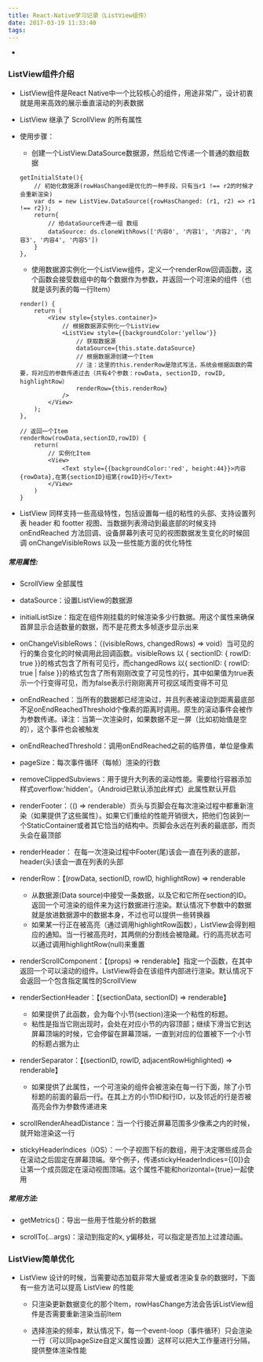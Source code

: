 ```yaml
---
title: React-Native学习记录（ListView组件）
date: 2017-03-19 11:33:40
tags:
---
```

+ <!-- more -->

### ListView组件介绍
- ListView组件是React Native中一个比较核心的组件，用途非常广，设计初衷就是用来高效的展示垂直滚动的列表数据

- ListView 继承了 ScrollView 的所有属性

- 使用步骤：
    * 创建一个ListView.DataSource数据源，然后给它传递一个普通的数组数据

    ```
    getInitialState(){
        // 初始化数据源(rowHasChanged是优化的一种手段，只有当r1 !== r2的时候才会重新渲染)
        var ds = new ListView.DataSource({rowHasChanged: (r1, r2) => r1 !== r2});
        return{
            // 给dataSource传递一组 数组
            dataSource: ds.cloneWithRows(['内容0', '内容1', '内容2', '内容3', '内容4', '内容5'])
        }
    },
    ```

    * 使用数据源实例化一个ListView组件，定义一个renderRow回调函数，这个函数会接受数组中的每个数据作为参数，并返回一个可渲染的组件（也就是该列表的每一行Item）

    ```
    render() {
        return (
            <View style={styles.container}>
                // 根据数据源实例化一个ListView
                <ListView style={{backgroundColor:'yellow'}}
                    // 获取数据源
                    dataSource={this.state.dataSource}
                    // 根据数据源创建一个Item
                    // 注：这里的this.renderRow是隐式写法，系统会根据函数的需要，将对应的参数传递过去（共有4个参数：rowData, sectionID, rowID, highlightRow）
                    renderRow={this.renderRow}
                />
            </View>
        );
    },
    
    // 返回一个Item
    renderRow(rowData,sectionID,rowID) {
        return(
            // 实例化Item
            <View>
                <Text style={{backgroundColor:'red', height:44}}>内容{rowData},在第{sectionID}组第{rowID}行</Text>
            </View>
        )
    }

    ```

- ListView 同样支持一些高级特性，包括设置每一组的粘性的头部、支持设置列表 header 和 footter 视图、当数据列表滑动到最底部的时候支持 onEndReached 方法回调、设备屏幕列表可见的视图数据发生变化的时候回调 onChangeVisibleRows 以及一些性能方面的优化特性



##### 常用属性:
- ScrollView 全部属性

- dataSource：设置ListView的数据源

- initialListSize：指定在组件刚挂载的时候渲染多少行数据。用这个属性来确保首屏显示合适数量的数据，而不是花费太多帧逐步显示出来

- onChangeVisibleRows：（(visibleRows, changedRows) => void）当可见的行的集合变化的时候调用此回调函数。visibleRows 以 { sectionID: { rowID: true }}的格式包含了所有可见行，而changedRows 以{ sectionID: { rowID: true | false }}的格式包含了所有刚刚改变了可见性的行，其中如果值为true表示一个行变得可见，而为false表示行刚刚离开可视区域而变得不可见

- onEndReached：当所有的数据都已经渲染过，并且列表被滚动到距离最底部不足onEndReachedThreshold个像素的距离时调用。原生的滚动事件会被作为参数传递。译注：当第一次渲染时，如果数据不足一屏（比如初始值是空的），这个事件也会被触发

- onEndReachedThreshold：调用onEndReached之前的临界值，单位是像素

- pageSize：每次事件循环（每帧）渲染的行数

- removeClippedSubviews：用于提升大列表的滚动性能。需要给行容器添加样式overflow:'hidden'。（Android已默认添加此样式）此属性默认开启

- renderFooter：（() => renderable）页头与页脚会在每次渲染过程中都重新渲染（如果提供了这些属性）。如果它们重绘的性能开销很大，把他们包装到一个StaticContainer或者其它恰当的结构中。页脚会永远在列表的最底部，而页头会在最顶部

- renderHeader： 在每一次渲染过程中Footer(尾)该会一直在列表的底部，header(头)该会一直在列表的头部

- renderRow：【(rowData, sectionID, rowID, highlightRow) => renderable

    * 从数据源(Data source)中接受一条数据，以及它和它所在section的ID。返回一个可渲染的组件来为这行数据进行渲染。默认情况下参数中的数据就是放进数据源中的数据本身，不过也可以提供一些转换器
    * 如果某一行正在被高亮（通过调用highlightRow函数），ListView会得到相应的通知。当一行被高亮时，其两侧的分割线会被隐藏。行的高亮状态可以通过调用highlightRow(null)来重置

    
- renderScrollComponent：【(props) => renderable】指定一个函数，在其中返回一个可以滚动的组件。ListView将会在该组件内部进行渲染。默认情况下会返回一个包含指定属性的ScrollView

- renderSectionHeader：【(sectionData, sectionID) => renderable】

    * 如果提供了此函数，会为每个小节(section)渲染一个粘性的标题。
    * 粘性是指当它刚出现时，会处在对应小节的内容顶部；继续下滑当它到达屏幕顶端的时候，它会停留在屏幕顶端，一直到对应的位置被下一个小节的标题占据为止
- renderSeparator：【(sectionID, rowID, adjacentRowHighlighted) => renderable】

    * 如果提供了此属性，一个可渲染的组件会被渲染在每一行下面，除了小节标题的前面的最后一行。在其上方的小节ID和行ID，以及邻近的行是否被高亮会作为参数传递进来
- scrollRenderAheadDistance：当一个行接近屏幕范围多少像素之内的时候，就开始渲染这一行

- stickyHeaderIndices（iOS）：一个子视图下标的数组，用于决定哪些成员会在滚动之后固定在屏幕顶端。举个例子，传递stickyHeaderIndices={[0]}会让第一个成员固定在滚动视图顶端。这个属性不能和horizontal={true}一起使用


##### 常用方法:
- getMetrics()：导出一些用于性能分析的数据

- scrollTo(...args)：滚动到指定的x, y偏移处，可以指定是否加上过渡动画。

### ListView简单优化

- ListView 设计的时候，当需要动态加载非常大量或者渲染复杂的数据时，下面有一些方法可以提高 ListView 的性能
    * 只渲染更新数据变化的那个Item，rowHasChange方法会告诉ListView组件是否需要重新渲染当前Item

    
    * 选择渲染的频率，默认情况下，每一个event-loop（事件循环）只会渲染一行（可以同pageSize自定义属性设置）这样可以把大工作量进行分隔，提供整体渲染性能


